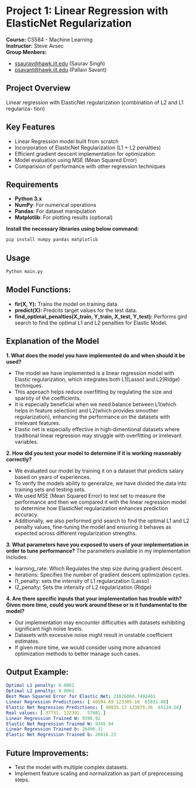 # Project 1: Linear Regression with ElasticNet Regularization

**Course:** CS584 - Machine Learning <br>
**Instructor:** Steve Avsec<br>
**Group Menbers:**
- ssaurav@hawk.iit.edu (Saurav Singh)
- psavant@hawk.iit.edu (Pallavi Savant)

## Project Overview
Linear regression with ElasticNet regularization (combination of L2 and L1 regulariza-
tion)

## Key Features
- Linear Regression model built from scratch
- Incorporation of ElasticNet Regularization (L1 + L2 penalties)
- Efficient gradient descent implementation for optimization
- Model evaluation using MSE (Mean Squared Error)
- Comparision of performance with other regression techniques

## Requirements
- **Python 3.x**
- **NumPy**: For numerical operations
- **Pandas**: For dataset manipulation
- **Matplotlib**: For plotting results (optional) <br>

**Install the necessary libraries using below command:**

```bash
pip install numpy pandas matplotlib
```

## Usage
 ```bash
 Python main.py
 ```

## Model Functions:
- **fir(X, Y):** Trains the model on training data.
- **predict(X):** Predcits target values for the test data.
- **find_optimal_penalties(X_train, Y_train, X_test, Y_test):** Performs gird search to find the optimal L1 and L2 penalties for Elastic Model.

## Explanation of the Model

**1. What does the model you have implemented do and when should it be used?**
- The model we have implemented is a linear regression model with Elastic regularization, which integrates both L1(Lasso) and L2(Ridge) techniques.
- This approach helps reduce overfitting by regulating the size and sparsity of the coefficients.
- It is especially beneficial when we need balance between L1(which helps in feature selection) and L2(which provides smoother regularization), enhancing the performance on the datasets with irrelevant features.
- Elastic net is especially effective in high-dimentional datasets where traditional linear regression 
may struggle with overfitting or irrelevant variables.


**2. How did you test your model to determine if it is working reasonably correctly?**
- We evaluated our model by training it on a dataset that predicts salary based on years of experiences.
- To verify the models ability to generalize, we have divided the data into training sets and testing sets.
- We used MSE (Mean Squared Error) to test set to measure the performance and then we compared it with the linear regression model to determine how ElasticNet regularization enhances prediction accuracy.
- Additionally, we also performed grid search to find the optimal L1 and L2 penalty values, fine-tuning the model and   ensuring it behaves as expected across different regularization strengths.


**3. What parameters have you exposed to users of your implementation in order to tune performance?**
The parameters available in my implementation includes:
- learning_rate: Which Regulates the step size during gradient descent.
- iterations: Specifies the number of gradient descent optimization cycles.
- l1_penalty: sets the intensity of L1 regularization (Lasso)
- l2_penalty: Sets the intensity of L2 regularization (Ridge)


**4. Are there specific inputs that your implementation has trouble with? Given more time, could you work around these or is it fundamental to the model?**
- Our implementation may encounter difficulties with datasets exhibiting significant high noise levels.
- Datasets with excessive noise might result in unstable coefficient estimates.
- If given more time, we would consider using more advanced optimization methods to better manage such cases.

## Output Example:
```yaml
Optimal L1 penalty: 0.0001
Optimal L2 penalty: 0.0001
Best Mean Squared Error for Elastic Net: 21026060.7492401
Linear Regression Predictions: [ 40594.69 123305.18  65031.88]
Elastic Net Regression Predictions: [ 40835.13 123079.36  65134.56]
Real values: [ 37731. 122391.  57081.]
Linear Regression Trained W: 9398.92
Elastic Net Regression Trained W: 9345.94
Linear Regression Trained b: 26496.31
Elastic Net Regression Trained b: 26816.23
```

## Future Improvements:
- Test the model with multiple complex datasets.
- Implement feature scaling and normalization as part of preprocessing steps.
